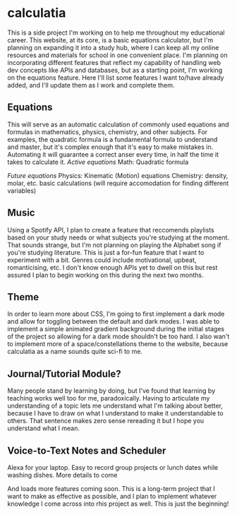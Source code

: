 # calculatia
This is a side project I'm working on to help me throughout my educational career. This website, at its core, is a basic equations calculator, but I'm planning on expanding it into a study hub, where I can keep all my online resources and materials for school in one convenient place. I'm planning on incorporating different features that reflect my capability of handling web dev concepts like APIs and databases, but as a starting point, I'm working on the equations feature. Here I'll list some features I want to/have already added, and I'll update them as I work and complete them.

## Equations
This will serve as an automatic calculation of commonly used equations and formulas in mathematics, physics, chemistry, and other subjects. For examples, the quadratic formula is a fundamental formula to understand and master, but it's complex enough that it's easy to make mistakes in. Automating it will guarantee a correct anser every time, in half the time it takes to calculate it.
*Active equations*
Math: Quadratic formula

*Future equations*
Physics: Kinematic (Motion) equations
Chemistry: density, molar, etc. basic calculations (will require accomodation for finding different variables)

## Music
Using a Spotify API, I plan to create a feature that reccomends playlists based on your study needs or what subjects you're studying at the moment. That sounds strange, but I'm not planning on playing the Alphabet song if you're studying literature. This is just a for-fun feature that I want to experiment with a bit. Genres could include motivational, upbeat, romanticising, etc. I don't know enough APIs yet to dwell on this but rest assured I plan to begin working on this during the next two months.

## Theme
In order to learn more about CSS, I'm going to first implement a dark mode and allow for toggling between the default and dark modes. I was able to implement a simple animated gradient background during the initial stages of the project so allowing for a dark mode shouldn't be too hard. I also wan't to implement more of a space/constellations theme to the website, because calculatia as a name sounds quite sci-fi to me.

## Journal/Tutorial Module?
Many people stand by learning by doing, but I've found that learning by teaching works well too for me, paradoxically. Having to articulate my understanding of a topic lets me understand what I'm talking about better, because I have to draw on what I understand to make it understandable to others. That sentence makes zero sense rereading it but I hope you understand what I mean.

## Voice-to-Text Notes and Scheduler
Alexa for your laptop. Easy to record group projects or lunch dates while washing dishes. More details to come

And loads more features coming soon. This is a long-term project that I want to make as effective as possible, and I plan to implement whatever knowledge I come across into rhis project as well. This is just the beginning!
